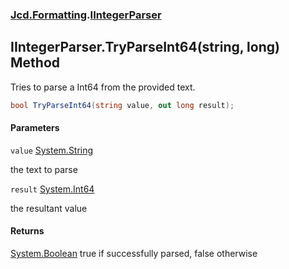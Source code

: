### [Jcd.Formatting](Jcd.Formatting.md 'Jcd.Formatting').[IIntegerParser](Jcd.Formatting.IIntegerParser.md 'Jcd.Formatting.IIntegerParser')

## IIntegerParser.TryParseInt64(string, long) Method

Tries to parse a Int64 from the provided text.

```csharp
bool TryParseInt64(string value, out long result);
```
#### Parameters

<a name='Jcd.Formatting.IIntegerParser.TryParseInt64(string,long).value'></a>

`value` [System.String](https://docs.microsoft.com/en-us/dotnet/api/System.String 'System.String')

the text to parse

<a name='Jcd.Formatting.IIntegerParser.TryParseInt64(string,long).result'></a>

`result` [System.Int64](https://docs.microsoft.com/en-us/dotnet/api/System.Int64 'System.Int64')

the resultant value

#### Returns
[System.Boolean](https://docs.microsoft.com/en-us/dotnet/api/System.Boolean 'System.Boolean')
true if successfully parsed, false otherwise